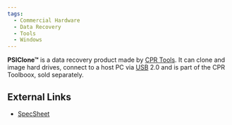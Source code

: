 ```yaml
---
tags:
  - Commercial Hardware
  - Data Recovery
  - Tools
  - Windows
---
```

**PSIClone™** is a data recovery product made by [CPR Tools](cpr_tools.md). It
can clone and image hard drives, connect to a host PC via [USB](usb.md) 2.0 and
is part of the CPR Toolboox, sold separately.

## External Links

* [SpecSheet](https://www.cprtools.net/specs/specs/archive/CPRTools.PSIClone.SpecSheet.pdf)
